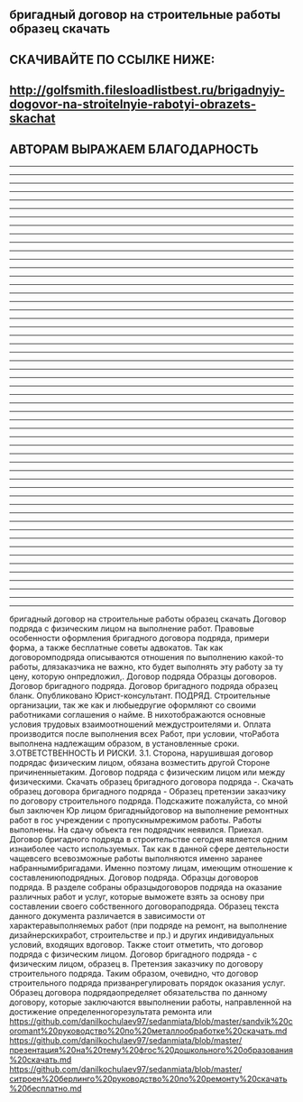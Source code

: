 бригадный договор на строительные работы образец скачать
--------------------------------------------------
СКАЧИВАЙТЕ ПО ССЫЛКЕ НИЖЕ:
--------------------------------------------------
http://golfsmith.filesloadlistbest.ru/brigadnyiy-dogovor-na-stroitelnyie-rabotyi-obrazets-skachat
--------------------------------------------------
АВТОРАМ ВЫРАЖАЕМ БЛАГОДАРНОСТЬ
--------------------------------------------------
--------------------------------------------------
--------------------------------------------------
--------------------------------------------------
--------------------------------------------------
--------------------------------------------------
--------------------------------------------------
--------------------------------------------------
--------------------------------------------------
--------------------------------------------------
--------------------------------------------------
--------------------------------------------------
--------------------------------------------------
--------------------------------------------------
--------------------------------------------------
--------------------------------------------------
--------------------------------------------------
--------------------------------------------------
--------------------------------------------------
--------------------------------------------------
--------------------------------------------------
--------------------------------------------------
--------------------------------------------------
--------------------------------------------------
--------------------------------------------------
--------------------------------------------------
--------------------------------------------------
--------------------------------------------------
--------------------------------------------------
--------------------------------------------------
--------------------------------------------------
--------------------------------------------------
--------------------------------------------------
--------------------------------------------------
--------------------------------------------------
--------------------------------------------------
--------------------------------------------------
--------------------------------------------------
--------------------------------------------------
--------------------------------------------------
--------------------------------------------------
--------------------------------------------------
--------------------------------------------------
--------------------------------------------------
--------------------------------------------------
--------------------------------------------------
--------------------------------------------------
--------------------------------------------------
--------------------------------------------------
--------------------------------------------------
--------------------------------------------------
--------------------------------------------------
--------------------------------------------------
--------------------------------------------------
бригадный договор на строительные работы образец скачать Договор подряда с физическим лицом на выполнение работ. Правовые особенности оформления бригадного договора подряда, примери форма, а также бесплатные советы адвокатов.  Так как договоромподряда описываются отношения по выполнению какой-то работы, длязаказчика не важно, кто будет выполнять эту работу за ту цену, которую онпредложил,. Договор подряда  Образцы договоров. Договор бригадного подряда. Договор бригадного подряда образец бланк. Опубликовано Юрист-консультант. ПОДРЯД. Строительные организации, так же как и любыедругие оформляют со своими работниками соглашения о найме. В нихотображаются основные условия трудовых взаимоотношений междустроителями и. Оплата производится после выполнения всех Работ, при условии, чтоРабота выполнена надлежащим образом, в установленные сроки. 3.ОТВЕТСТВЕННОСТЬ И РИСКИ. 3.1. Сторона, нарушившая договор подрядас физическим лицом, обязана возместить другой Стороне причиненныетаким. Договор подряда с физическим лицом или между физическими. Скачать образец бригадного договора подряда -. Скачать образец договора бригадного подряда -
Образец претензии заказчику по договору строительного подряда. Подскажите пожалуйста, со мной был заключен Юр лицом бригадныйдоговор на выполнение ремонтных работ в гос учреждении с пропускнымрежимом работы. Работы выполнены. На сдачу объекта ген подрядчик неявился. Приехал. Договор бригадного подряда в строительстве сегодня является одним изнаиболее часто используемых. Так как в данной сфере деятельности чащевсего всевозможные работы выполняются именно заранее набраннымибригадами. Именно поэтому лицам, имеющим отношение к составлениюподрядных. Договор подряда. Образцы договоров подряда. В разделе собраны образцыдоговоров подряда на оказание различных работ и услуг, которые выможете взять за основу при составлении своего собственного договораподряда. Образец текста данного документа различается в зависимости от характеравыполняемых работ (при подряде на ремонт, на выполнение дизайнерскихработ, строительстве и пр.) и других индивидуальных условий, входящих вдоговор. Также стоит отметить, что договор подряда с физическим лицом. Договор бригадного подряда - с физическим лицом, образец в. Претензия заказчику по договору строительного подряда. Таким образом, очевидно, что договор строительного подряда призванрегулировать порядок оказания услуг. Образец договора подрядаопределяет обязательства по данному договору, которые заключаются ввыполнении работы, направленной на достижение определенногорезультата  ремонта или
https://github.com/danilkochulaev97/sedanmiata/blob/master/sandvik%20coromant%20руководство%20по%20металлообработке%20скачать.md
https://github.com/danilkochulaev97/sedanmiata/blob/master/презентация%20на%20тему%20фгос%20дошкольного%20образования%20скачать.md
https://github.com/danilkochulaev97/sedanmiata/blob/master/ситроен%20берлинго%20руководство%20по%20ремонту%20скачать%20бесплатно.md